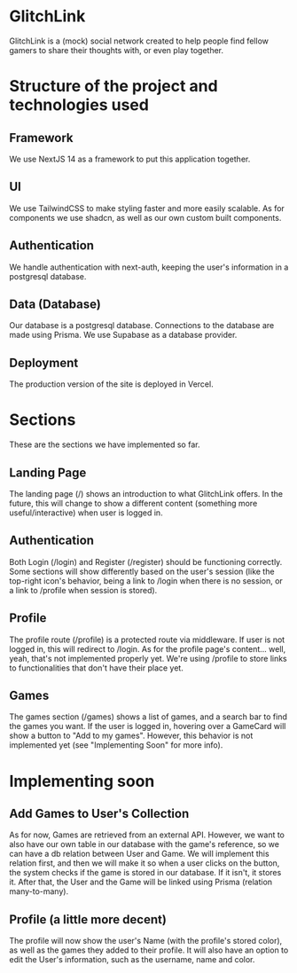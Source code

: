 # GlitchLink
GlitchLink is a (mock) social network created to help people find fellow gamers to share their thoughts with, or even play together.

# Structure of the project and technologies used

## Framework
We use NextJS 14 as a framework to put this application together.

## UI
We use TailwindCSS to make styling faster and more easily scalable.
As for components we use shadcn, as well as our own custom built components.

## Authentication
We handle authentication with next-auth, keeping the user's information in a postgresql database.

## Data (Database)
Our database is a postgresql database. Connections to the database are made using Prisma.
We use Supabase as a database provider.

## Deployment
The production version of the site is deployed in Vercel.



# Sections
These are the sections we have implemented so far.

## Landing Page
The landing page (/) shows an introduction to what GlitchLink offers.
In the future, this will change to show a different content (something more useful/interactive) when user is logged in.

## Authentication
Both Login (/login) and Register (/register) should be functioning correctly.
Some sections will show differently based on the user's session (like the top-right icon's behavior, being a link to /login when there is no session, or a link to /profile when session is stored).

## Profile
The profile route (/profile) is a protected route via middleware. If user is not logged in, this will redirect to /login.
As for the profile page's content... well, yeah, that's not implemented properly yet. We're using /profile to store links to functionalities that don't have their place yet.

## Games
The games section (/games) shows a list of games, and a search bar to find the games you want.
If the user is logged in, hovering over a GameCard will show a button to "Add to my games". However, this behavior is not implemented yet (see "Implementing Soon" for more info).


# Implementing soon

## Add Games to User's Collection
As for now, Games are retrieved from an external API. However, we want to also have our own table in our database with the game's reference, so we can have a db relation between User and Game.
We will implement this relation first, and then we will make it so when a user clicks on the button, the system checks if the game is stored in our database. If it isn't, it stores it. After that, the User and the Game will be linked using Prisma (relation many-to-many).

## Profile (a little more decent)
The profile will now show the user's Name (with the profile's stored color), as well as the games they added to their profile.
It will also have an option to edit the User's information, such as the username, name and color.